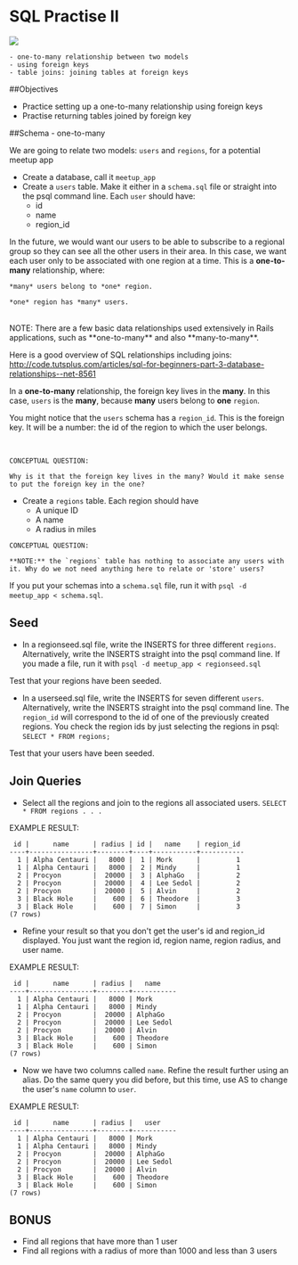 # SQL Practise II

![](http://kaede.jp/wp/wp-content/uploads/2015/09/postgresql_logo.jpg)

```
- one-to-many relationship between two models
- using foreign keys 
- table joins: joining tables at foreign keys
``` 
	


##Objectives
  - Practice setting up a one-to-many relationship using foreign keys
  - Practise returning tables joined by foreign key


##Schema - one-to-many

We are going to relate two models: `users` and `regions`, for a potential meetup app

  - Create a database, call it `meetup_app`
  - Create a `users` table. Make it either in a `schema.sql` file or straight into the psql command line. Each `user` should have:
    - id
    - name
    - region_id
  
In the future, we would want our users to be able to subscribe to a regional group so they can see all the other users in their area. In this case, we want each user only to be associated with one region at a time. This is a **one-to-many** relationship, where:

```
*many* users belong to *one* region.
```

```
*one* region has *many* users.
``` 

</br>
NOTE: There are a few basic data relationships used extensively in Rails applications, such as **one-to-many** and also **many-to-many**. 

Here is a good overview of SQL relationships including joins:   
http://code.tutsplus.com/articles/sql-for-beginners-part-3-database-relationships--net-8561

In a **one-to-many** relationship, the foreign key lives in the **many**. In this case, `users` is the **many**, because **many** users belong to **one** `region`.

You might notice that the `users` schema has a `region_id`. This is the foreign key. It will be a number: the id of the region to which the user belongs.

</br>

```
CONCEPTUAL QUESTION:

Why is it that the foreign key lives in the many? Would it make sense to put the foreign key in the one?
```

  - Create a `regions` table. Each region should have
    - A unique ID
    - A name
    - A radius in miles

```
CONCEPTUAL QUESTION:
    
**NOTE:** the `regions` table has nothing to associate any users with it. Why do we not need anything here to relate or 'store' users?
```

If you put your schemas into a `schema.sql` file, run it with `psql -d meetup_app < schema.sql`.
    

## Seed

- In a regionseed.sql file, write the INSERTS for three different `regions`. Alternatively, write the INSERTS straight into the psql command line. If you made a file, run it with `psql -d meetup_app < regionseed.sql`

Test that your regions have been seeded.

- In a userseed.sql file, write the INSERTS for seven different `users`. Alternatively, write the INSERTS straight into the psql command line. The `region_id` will correspond to the id of one of the previously created regions. You check the region ids by just selecting the regions in psql: `SELECT * FROM regions;`

Test that your users have been seeded.


    
## Join Queries
    
- Select all the regions and join to the regions all associated users. `SELECT * FROM regions . . . `

EXAMPLE RESULT:

```
 id |      name      | radius | id |   name    | region_id 
----+----------------+--------+----+-----------+-----------
  1 | Alpha Centauri |   8000 |  1 | Mork      |         1
  1 | Alpha Centauri |   8000 |  2 | Mindy     |         1
  2 | Procyon        |  20000 |  3 | AlphaGo   |         2
  2 | Procyon        |  20000 |  4 | Lee Sedol |         2
  2 | Procyon        |  20000 |  5 | Alvin     |         2
  3 | Black Hole     |    600 |  6 | Theodore  |         3
  3 | Black Hole     |    600 |  7 | Simon     |         3
(7 rows)
```

- Refine your result so that you don't get the user's id and region_id displayed. You just want the region id, region name, region radius, and user name.

EXAMPLE RESULT:

```
 id |      name      | radius |   name    
----+----------------+--------+-----------
  1 | Alpha Centauri |   8000 | Mork
  1 | Alpha Centauri |   8000 | Mindy
  2 | Procyon        |  20000 | AlphaGo
  2 | Procyon        |  20000 | Lee Sedol
  2 | Procyon        |  20000 | Alvin
  3 | Black Hole     |    600 | Theodore
  3 | Black Hole     |    600 | Simon
(7 rows)
```

- Now we have two columns called `name`. Refine the result further using an alias. Do the same query you did before, but this time, use AS to change the user's `name` column to `user`.

EXAMPLE RESULT:

```
 id |      name      | radius |   user    
----+----------------+--------+-----------
  1 | Alpha Centauri |   8000 | Mork
  1 | Alpha Centauri |   8000 | Mindy
  2 | Procyon        |  20000 | AlphaGo
  2 | Procyon        |  20000 | Lee Sedol
  2 | Procyon        |  20000 | Alvin
  3 | Black Hole     |    600 | Theodore
  3 | Black Hole     |    600 | Simon
(7 rows)
```

## BONUS
- Find all regions that have more than 1 user
- Find all regions with a radius of more than 1000 and less than 3 users
    
</br>
</br>
